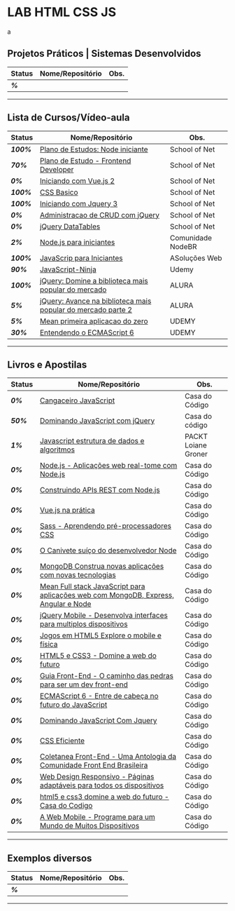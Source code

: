 # LAB HTML CSS JS
a
## Projetos Práticos | Sistemas Desenvolvidos

| **Status**  | **Nome/Repositório**  | **Obs.**  |
|---|---|---|
| **_%_** |  []()  |   |

------------

## Lista de Cursos/Vídeo-aula

| **Status**  | **Nome/Repositório**  | **Obs.**  |
|---|---|---|
| **_100%_** |  [Plano de Estudos: Node iniciante](https://github.com/josemalcher/schoolofNet-Node_iniciante)  |  School of Net  |
| **_70%_** |   [Plano de Estudo - Frontend Developer](https://github.com/josemalcher/SchoolOfNet-plano-de-estudo-frontend-developer)  |  School of Net  |
| **_0%_** |    [Iniciando com Vue.js 2](https://github.com/josemalcher/SchoolOfNet-Iniciando-com-Vue.js-2)  |  School of Net  |
| **_100%_** |  [CSS Basico](https://github.com/josemalcher/shoolofnet_CSS_basico_atuali_2)  |  School of Net  |
| **_100%_** |  [Iniciando com Jquery 3](https://github.com/josemalcher/schoolofnet-Iniciando-com-Jquery-3)  |  School of Net  |
| **_0%_** |    [Administracao de CRUD com jQuery](https://github.com/josemalcher/schoolofnet-Administracao-de-CRUD-com-jQuery)  |  School of Net  |
| **_0%_** |    [jQuery DataTables](https://github.com/josemalcher/schoolofnet-jQuery-DataTables)  |  School of Net  |
| **_2%_** |    [Node.js para iniciantes](https://github.com/josemalcher/NodeBR-NodeJS-para-iniciantes)  |  Comunidade NodeBR  |
| **_100%_** |  [JavaScrip para Iniciantes](https://github.com/josemalcher/curso-asolocoesweb-JAVASCRIPT-PARA-INICIANTES)  |  ASoluções Web  |
| **_90%_** |   [JavaScript-Ninja](https://github.com/josemalcher/udemy-Curso-JavaScript-Ninja)  |  Udemy  |
| **_100%_** |  [jQuery: Domine a biblioteca mais popular do mercado](https://github.com/josemalcher/ALURA-Curso-jQuery-Domine-a-biblioteca-mais-popular-do-mercado)  |  ALURA  |
| **_5%_** |    [jQuery: Avance na biblioteca mais popular do mercado parte 2](https://github.com/josemalcher/jQuery-Avance-na-biblioteca-mais-popular-do-mercado-parte-2)  |  ALURA  |
| **_5%_** |    [Mean primeira aplicacao do zero](https://github.com/josemalcher/mean-primeira-aplicacao-do-zero)  |  UDEMY  |
| **_30%_** |   [Entendendo o ECMAScript 6](https://github.com/josemalcher/udemy-Entendendo-o-ECMAScript-6)  |  UDEMY  |

------------

## Livros e Apostilas

| **Status**  | **Nome/Repositório**  | **Obs.**  |
|---|---|---|
| **_0%_** |   [Cangaceiro JavaScript](https://github.com/josemalcher/Livro-Cangaceiro-JavaScript)  |  Casa do Código  |
| **_50%_** |  [Dominando JavaScript com jQuery](https://github.com/josemalcher/Livro-Dominando-JavaScript-com-jQuery)  |  Casa do código  |
| **_1%_** |   [Javascript estrutura de dados e algoritmos](https://github.com/josemalcher/Livro-JavaScript-EstruturaDadosAlgoritmoJavaScript)  |  PACKT Loiane Groner  |
| **_0%_** |   [Node.js - Aplicações web real-tome com Node.js](#)  |  Casa do Código  |
| **_0%_** |   [Construindo APIs REST com Node.js](#)  |  Casa do Código  |
| **_0%_** |   [Vue.js na prática](#)  |  Casa do Código  |
| **_0%_** |   [Sass - Aprendendo pré-processadores CSS](#)  |  Casa do Código  |
| **_0%_** |   [O Canivete suíço do desenvolvedor Node](#)  |  Casa do Código  |
| **_0%_** |   [MongoDB Construa novas aplicações com novas tecnologias](#)  |  Casa do Código  |
| **_0%_** |   [Mean Full stack JavaScript para aplicações web com MongoDB, Express, Angular e Node](#)  |  Casa do Código  |
| **_0%_** |   [jQuery Mobile - Desenvolva interfaces para multiplos dispositivos](#)  |  Casa do Código  |
| **_0%_** |   [Jogos em HTML5 Explore o mobile e física](#)  |  Casa do Código  |
| **_0%_** |   [HTML5 e CSS3 - Domine a web do futuro](#)  |  Casa do Código  |
| **_0%_** |   [Guia Front-End - O caminho das pedras para ser um dev front-end](#)  |  Casa do Código  |
| **_0%_** |   [ECMAScript 6 - Entre de cabeça no futuro do JavaScript](#)  |  Casa do Código  |
| **_0%_** |   [Dominando JavaScript Com Jquery ](#)  |  Casa do Código  |
| **_0%_** |   [CSS Eficiente](#)  |  Casa do Código  |
| **_0%_** |   [Coletanea Front-End - Uma Antologia da Comunidade Front End Brasileira](#)  |  Casa do Código  |
| **_0%_** |   [Web Design Responsivo - Páginas adaptáveis para todos os dispositivos](#)  |  Casa do Código  |
| **_0%_** |   [html5 e css3 domine a web do futuro - Casa do Codigo](#)  |  Casa do Código  |
| **_0%_** |   [A Web Mobile - Programe para um Mundo de Muitos Dispositivos](#)  |  Casa do Código  |

------------

## Exemplos diversos

| **Status**  | **Nome/Repositório**  | **Obs.**  |
|---|---|---|
| **_%_** |  []()  |   |

------------